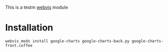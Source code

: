 This is a testm [webvis](http://webvis.dev) module

# Installation

`webvis_mods install google-charts google-charts-back.py google-charts-front.coffee`
